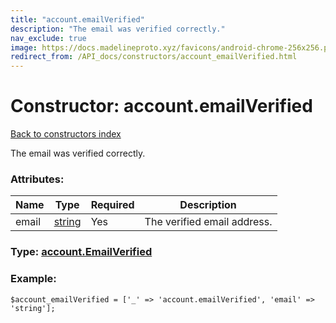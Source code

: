 ```yaml
---
title: "account.emailVerified"
description: "The email was verified correctly."
nav_exclude: true
image: https://docs.madelineproto.xyz/favicons/android-chrome-256x256.png
redirect_from: /API_docs/constructors/account_emailVerified.html
---
```

# Constructor: account.emailVerified  
[Back to constructors index](/API_docs/constructors/index.html)



The email was verified correctly.

### Attributes:

| Name     |    Type       | Required | Description |
|----------|---------------|----------|-------------|
|email|[string](/API_docs/types/string.html) | Yes|The verified email address.|



### Type: [account.EmailVerified](/API_docs/types/account.EmailVerified.html)


### Example:

```
$account_emailVerified = ['_' => 'account.emailVerified', 'email' => 'string'];
```  
